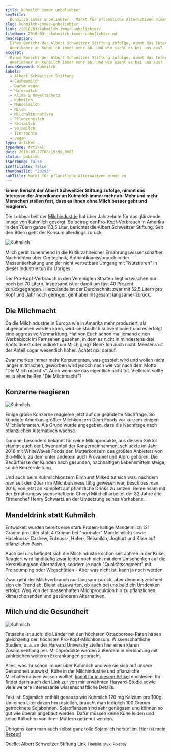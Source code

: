 ```yaml
---
title: Kuhmilch immer unbeliebter
seoTitle:
  Kuhmilch immer unbeliebter - Markt für pflanzliche Alternativen nimmt zu
slug: kuhmilch-immer-unbeliebter
link: /2018/03/kuhmilch-immer-unbeliebter/
fileName: 2018-03---kuhmilch-immer-unbeliebter.md
description:
  Einem Bericht der Albert Schweitzer Stiftung zufolge, nimmt das Interesse der
  Amerikaner an Kuhmilch immer mehr ab. Und wie sieht es bei uns aus?
excerpt:
  Einem Bericht der Albert Schweitzer Stiftung zufolge, nimmt das Interesse der
  Amerikaner an Kuhmilch immer mehr ab. Und wie sieht es bei uns aus?
focusKeyword: Kuhmilch
labels:
  - Albert Schweitzer Stiftung
  - Cashewmilch
  - Darum vegan
  - Hafermilch
  - Klima & Umweltschutz
  - Kuhmilch
  - Mandelmilch
  - Milch
  - Milchalternativen
  - Pflanzenmilch
  - Reismilch
  - Sojamilch
  - Tierrechte
  - vegan
type: Artikel
typeName: Artikel
date: 2018-03-27T08:15:50.000Z
status: publish
isWerbung: false
isAffiliate: false
thumbnailId: "20293"
subTitle: Markt für pflanzliche Alternativen nimmt zu
---
```


<strong>Einem Bericht der Albert Schweitzer Stiftung zufolge, nimmt das
Interesse der Amerikaner an Kuhmilch immer mehr ab. Mehr und mehr Menschen
stellen fest, dass es ihnen ohne Milch besser geht und reagieren.</strong>

Die Lobbyarbeit der [Milchindustrie](/2014/09/pflanzenmilch-wieso-denn-blos/)
hat über Jahrzehnte für das glänzende Image von Kuhmilch gesorgt. So betrug der
Pro-Kopf-Verbrauch in Amerika in den 70ern ganze 113,5 Liter, berichtet die
Albert Schweitzer Stiftung. Seit den 90ern geht der Konsum allerdings zurück.

![Kuhmilch](http://cardamonchai.com/wp-content/uploads/2018/03/cow-2802838_1280-400x400.jpg)

Milch gerät zunehmend in die Kritik zahlreicher Ernährungswissenschaftler.
Nachrichten über Gentechnik, Antibiotikamissbrauch in der Massentierhaltung und
der nicht vertretbare Umgang mit "Nutztieren" in dieser Industrie tun ihr
Übriges.

Der Pro-Kopf-Verbrauch in den Vereinigten Staaten liegt inzwischen nur noch bei
70 Litern. Insgesamt ist er damit um fast 40 Prozent zurückgegangen. Hierzulande
ist der Durchschnitt zwar mit 52,5 Litern pro Kopf und Jahr noch geringer, geht
aber insgesamt langsamer zurück.

## Die Milchmacht

Da die Milchindustrie in Europa wie in Amerika mehr produziert, als abgenommen
werden kann, wird sie staatlich subventioniert und es erfolgt eine aggressive
Vermarktung. Hat von Euch schon mal jemand einen Werbeblock im Fernsehen
gesehen, in dem es nicht in mindestens drei Spots direkt oder indirekt um Milch
ging? Nein? Ich auch nicht. Meistens ist der Anteil sogar wesentlich höher.
Achtet mal darauf.

Zwar merken immer mehr Konsumenten, was gespielt wird und wollen nicht länger
mitmachen, geworben wird jedoch nach wie vor nach dem Motto "Die Milch macht's".
Auch wenn sie das eigentlich nicht tut. Vielleicht sollte es ja eher heißen "Die
Milchmacht"?

## Konzerne reagieren

![Kuhmilch](http://cardamonchai.com/wp-content/uploads/2018/03/udder-7481_640-400x300.jpg)

Einige große Konzerne reagieren jetzt auf die geänderte Nachfrage. So kündigte
Amerikas größter Milchkonzern Dean Foods vor kurzem einigen Milchlieferanten.
Als Grund wurde angegeben, dass die Nachfrage nach pflanzlichen Alternativen
wachse.

Danone, besonders bekannt für seine Milchprodukte, aus diesem Sektor stammt auch
der Löwenanteil der Konzerneinnahmen, schluckte im Jahr 2016 mit WhiteWaves
Foods den Mutterkonzern des größten Anbieters von Bio-Milch, zu dem unter
anderem auch Provamel und Alpro gehören. Die Bedürfnisse der Kunden nach
gesunden, nachhaltigen Lebensmitteln steige, so die Konzernleitung.

Und auch beim Kuhmilchkonzern Elmhurst Milked tut sich was. nachdem man seit den
20ern im Milchbuisiness tätig gewesen war, beschloss man 2016, von jetzt an
komplett auf pflanzliche Drinks zu setzen. Gemeinsam mit der
Ernährungswissenschaftlerin Cheryl Mitchell arbeitet der 82 Jahre alte
Firmenchef Henry Schwartz an der Umsetzung seines Vorhabens.

## Mandeldrink statt Kuhmilch

Entwickelt wurden bereits eine stark Protein-haltige Mandelmilch (21 Gramm pro
Liter statt 4 Gramm bei "normaler" Mandelmilch) sowie Haselnuss- Cashew,
Erdnuss-, Hafer-, Reismilch, Joghurt und Käse auf pflanzlicher Basis.

Auch bei uns befindet sich die Milchindustrie schon seit Jahren in der Krise.
Reagiert wird landläufig zwar leider noch nicht mit dem Umschenken auf die
Herstellung von Alternativen, sondern je nach "Qualitätssegment" mit
Preisdumping oder Wegschütten - Aber was nicht ist, kann ja noch werden.

Zwar geht der Milchverbrauch nur langsam zurück, aber dennoch zeichnet sich ein
Trend ab. Bleibt abzuwarten, ob auch bei uns bald ein Umdenken erfolgt. Weg von
der massenhaften Milchproduktion hin zu pflanzlichen, klimaschonenden und
gesünderen Alternativen.

## Milch und die Gesundheit

![Kuhmilch](http://cardamonchai.com/wp-content/uploads/2018/03/udder-168821_640-400x266.jpg)

Tatsache ist auch: die Länder mit den höchsten Osteoporose-Raten haben
gleichzeitig den höchsten Pro-Kopf-Milchkonsum. Wissenschaftliche Studien, u. a.
an der Harvard University stellen hier einen klaren Zusammenhang her.
Milchprodukte werden außerdem in Verbindung mit zahlreichen weiteren
Erkrankungen gebracht.

Alles, was Ihr schon immer über Kuhmilch und wie sie sich auf unsere Gesundheit
auswirkt, Kühe in der Milchindustrie und pflanzliche Milchalternativen wissen
wolltet, [könnt Ihr in diesem Artikel](/2014/09/pflanzenmilch-wieso-denn-blos/)
nachlesen. Ihr findet darin auch den Link zur von mir erwähnten Harvard-Studie
sowie viele weitere interessante wissenschaftliche Details.

Fakt ist: Sojamilch enthält genauso wie Kuhmilch 120 mg Kalzium pro 100g. Um
einen Liter davon herzustellen, braucht man lediglich 100 Gramm getrocknete
Sojabohnen. Sojapflanzen sind sehr genügsam und können so gut wie überall
angebaut werden. Dafür müssen keine Kühe leiden und keine Kälbchen von ihren
Müttern getrennt werden.

Übrigens kann man auch selbst ganz tolle Sojamilch herstellen.
[Hier ist mein Rezept!](/2014/12/diy-sojamilch/)

Quelle: Albert Schweitzer Stiftung
[Link](https://albert-schweitzer-stiftung.de/aktuell/kuhmilch-auf-dem-us-markt-immer-unbeliebter?utm_source=nl18-13-14&utm_medium=email&utm_campaign=w-nl)
<small>Titelbild: [stux](https://pixabay.com/de/users/Jan-Mallander-615621/),
Pixabay</small>

